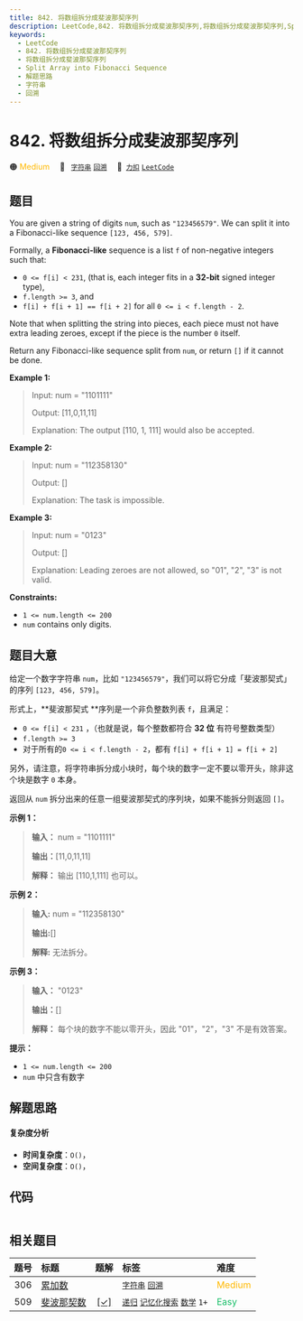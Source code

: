 ```yaml
---
title: 842. 将数组拆分成斐波那契序列
description: LeetCode,842. 将数组拆分成斐波那契序列,将数组拆分成斐波那契序列,Split Array into Fibonacci Sequence,解题思路,字符串,回溯
keywords:
  - LeetCode
  - 842. 将数组拆分成斐波那契序列
  - 将数组拆分成斐波那契序列
  - Split Array into Fibonacci Sequence
  - 解题思路
  - 字符串
  - 回溯
---
```


# 842. 将数组拆分成斐波那契序列

🟠 <font color=#ffb800>Medium</font>&emsp; 🔖&ensp; [`字符串`](/tag/string.md) [`回溯`](/tag/backtracking.md)&emsp; 🔗&ensp;[`力扣`](https://leetcode.cn/problems/split-array-into-fibonacci-sequence) [`LeetCode`](https://leetcode.com/problems/split-array-into-fibonacci-sequence)

## 题目

You are given a string of digits `num`, such as `"123456579"`. We can split it
into a Fibonacci-like sequence `[123, 456, 579]`.

Formally, a **Fibonacci-like** sequence is a list `f` of non-negative integers
such that:

  * `0 <= f[i] < 231`, (that is, each integer fits in a **32-bit** signed integer type),
  * `f.length >= 3`, and
  * `f[i] + f[i + 1] == f[i + 2]` for all `0 <= i < f.length - 2`.

Note that when splitting the string into pieces, each piece must not have
extra leading zeroes, except if the piece is the number `0` itself.

Return any Fibonacci-like sequence split from `num`, or return `[]` if it
cannot be done.



**Example 1:**

> Input: num = "1101111"
> 
> Output: [11,0,11,11]
> 
> Explanation: The output [110, 1, 111] would also be accepted.

**Example 2:**

> Input: num = "112358130"
> 
> Output: []
> 
> Explanation: The task is impossible.

**Example 3:**

> Input: num = "0123"
> 
> Output: []
> 
> Explanation: Leading zeroes are not allowed, so "01", "2", "3" is not valid.

**Constraints:**

  * `1 <= num.length <= 200`
  * `num` contains only digits.


## 题目大意

给定一个数字字符串 `num`，比如 `"123456579"`，我们可以将它分成「斐波那契式」的序列 `[123, 456, 579]`。

形式上，**斐波那契式  **序列是一个非负整数列表 `f`，且满足：

  * `0 <= f[i] < 231` ，（也就是说，每个整数都符合 **32 位**  有符号整数类型）
  * `f.length >= 3`
  * 对于所有的`0 <= i < f.length - 2`，都有 `f[i] + f[i + 1] = f[i + 2]`

另外，请注意，将字符串拆分成小块时，每个块的数字一定不要以零开头，除非这个块是数字 `0` 本身。

返回从 `num` 拆分出来的任意一组斐波那契式的序列块，如果不能拆分则返回 `[]`。



**示例 1：**

> 
> 
> 
> 
> 
> **输入：** num = "1101111"
> 
> **输出：**[11,0,11,11]
> 
> **解释：** 输出 [110,1,111] 也可以。

**示例 2：**

> 
> 
> 
> 
> 
> **输入:** num = "112358130"
> 
> **输出:**[]
> 
> **解释:** 无法拆分。
> 
> 

**示例 3：**

> 
> 
> 
> 
> 
> **输入：** "0123"
> 
> **输出：**[]
> 
> **解释：** 每个块的数字不能以零开头，因此 "01"，"2"，"3" 不是有效答案。
> 
> 



**提示：**

  * `1 <= num.length <= 200`
  * `num` 中只含有数字


## 解题思路

#### 复杂度分析

- **时间复杂度**：`O()`，
- **空间复杂度**：`O()`，

## 代码

```javascript

```

## 相关题目

<!-- prettier-ignore -->
| 题号 | 标题 | 题解 | 标签 | 难度 |
| :------: | :------ | :------: | :------ | :------ |
| 306 | [累加数](https://leetcode.com/problems/additive-number) |  |  [`字符串`](/tag/string.md) [`回溯`](/tag/backtracking.md) | <font color=#ffb800>Medium</font> |
| 509 | [斐波那契数](https://leetcode.com/problems/fibonacci-number) | [[✓]](/problem/0509.md) |  [`递归`](/tag/recursion.md) [`记忆化搜索`](/tag/memoization.md) [`数学`](/tag/math.md) `1+` | <font color=#15bd66>Easy</font> |